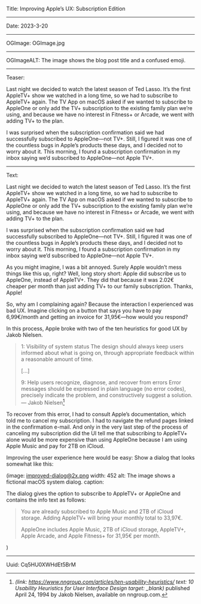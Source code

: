 Title: Improving Apple’s UX: Subscription Edition

----

Date: 2023-3-20

----

OGImage: OGImage.jpg

----

OGImageALT: The image shows the blog post title and a confused emoji.

----

Teaser:

Last night we decided to watch the latest season of Ted Lasso. It’s the first AppleTV+ show we watched in a long time, so we had to subscribe to AppleTV+ again. The TV App on macOS asked if we wanted to subscribe to AppleOne or only add the TV+ subscription to the existing family plan we’re using, and because we have no interest in Fitness+ or Arcade, we went with adding TV+ to the plan.

I was surprised when the subscription confirmation said we had successfully subscribed to AppleOne—not TV+. Still, I figured it was one of the countless bugs in Apple’s products these days, and I decided not to worry about it. This morning, I found a subscription confirmation in my inbox saying we’d subscribed to AppleOne—not Apple TV+.

----

Text:

Last night we decided to watch the latest season of Ted Lasso. It’s the first AppleTV+ show we watched in a long time, so we had to subscribe to AppleTV+ again. The TV App on macOS asked if we wanted to subscribe to AppleOne or only add the TV+ subscription to the existing family plan we’re using, and because we have no interest in Fitness+ or Arcade, we went with adding TV+ to the plan.

I was surprised when the subscription confirmation said we had successfully subscribed to AppleOne—not TV+. Still, I figured it was one of the countless bugs in Apple’s products these days, and I decided not to worry about it. This morning, I found a subscription confirmation in my inbox saying we’d subscribed to AppleOne—not Apple TV+.

As you might imagine, I was a bit annoyed. Surely Apple wouldn’t mess things like this up, right? Well, long story short: Apple did subscribe us to AppleOne, instead of AppleTV+. They did that because it was 2.02€ cheaper per month than just adding TV+ to our family subscription. Thanks, Apple!

So, why am I complaining again? Because the interaction I experienced was bad UX. Imagine clicking on a button that says you have to pay 6,99€/month and getting an invoice for 31,95€—how would you respond?

In this process, Apple broke with two of the ten heuristics for good UX by Jakob Nielsen.

> 1: Visibility of system status
> The design should always keep users informed about what is going on, through appropriate feedback within a reasonable amount of time.
> 
> […]
> 
> 9: Help users recognize, diagnose, and recover from errors
> Error messages should be expressed in plain language (no error codes), precisely indicate the problem, and constructively suggest a solution.
> — Jakob Nielsen[^nngroup]

[^nngroup]: <cite>(link: https://www.nngroup.com/articles/ten-usability-heuristics/ text: 10 Usability Heuristics for User Interface Design target: _blank)</cite> published April 24, 1994 by Jakob Nielsen, available on nngroup.com.

To recover from this error, I had to consult Apple’s documentation, which told me to cancel my subscription. I had to navigate the refund pages linked in the confirmation e-mail. And only in the very last step of the process of canceling my subscription did the UI tell me that subscribing to AppleTV+ alone would be more expensive than using AppleOne because I am using Apple Music and pay for 2TB on iCloud.

Improving the user experience here would be easy: Show a dialog that looks somewhat like this:

(image: improved-dialog@2x.png width: 452 alt: The image shows a fictional macOS system dialog. caption: <p>The dialog gives the option to subscribe to AppleTV+ or AppleOne and contains the info text as follows:</p><blockquote><p>You are already subscribed to Apple Music and 2TB of iCloud storage. Adding AppleTV+ will bring your monthly total to 33,97€.</p><p>AppleOne includes Apple Music, 2TB of iCloud storage, AppleTV+, Apple Arcade, and Apple Fitness+ for 31,95€ per month.</p></blockquote>)

----

Uuid: Cq5HU0XWHdEt5BrM
